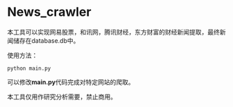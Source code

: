 # News_crawler
本工具可以实现网易股票，和讯网，腾讯财经，东方财富的财经新闻提取，最终新闻储存在database.db中。

使用方法：
```
python main.py
```

可以修改**main.py**代码完成对特定网站的爬取。

本工具仅用作研究分析需要，禁止商用。
